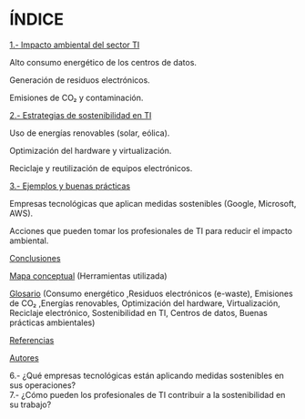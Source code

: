 # ÍNDICE  

[1.- Impacto ambiental del sector TI](1.Impacto.md)

Alto consumo energético de los centros de datos.

Generación de residuos electrónicos.

Emisiones de CO₂ y contaminación.

[2.- Estrategias de sostenibilidad en TI](2.Estrategias.md)

Uso de energías renovables (solar, eólica).

Optimización del hardware y virtualización.

Reciclaje y reutilización de equipos electrónicos.

[3.- Ejemplos y buenas prácticas](3.Ejemplos.md)

Empresas tecnológicas que aplican medidas sostenibles (Google, Microsoft, AWS).

Acciones que pueden tomar los profesionales de TI para reducir el impacto ambiental.

[Conclusiones](Conclusiones.md)

[Mapa conceptual](Mapa.md) (Herramientas utilizada)  

[Glosario](Glosario.md) (Consumo energético ,Residuos electrónicos (e-waste), Emisiones de CO₂ ,Energías renovables, Optimización del hardware, Virtualización, Reciclaje electrónico, Sostenibilidad en TI, Centros de datos, Buenas prácticas ambientales)   

[Referencias](Referencias.md)

[Autores](Autores.md)


6.- ¿Qué empresas tecnológicas están aplicando medidas sostenibles en sus operaciones?  
7.- ¿Cómo pueden los profesionales de TI contribuir a la sostenibilidad en su trabajo?  
